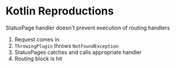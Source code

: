 # Kotlin Reproductions

StatusPage handler doesn't prevent execution of routing handlers

1. Request comes in
2. `ThrowingPlugin` throws `NotFoundException`
3. StatusPages catches and calls appropriate handler
4. Routing block is hit
